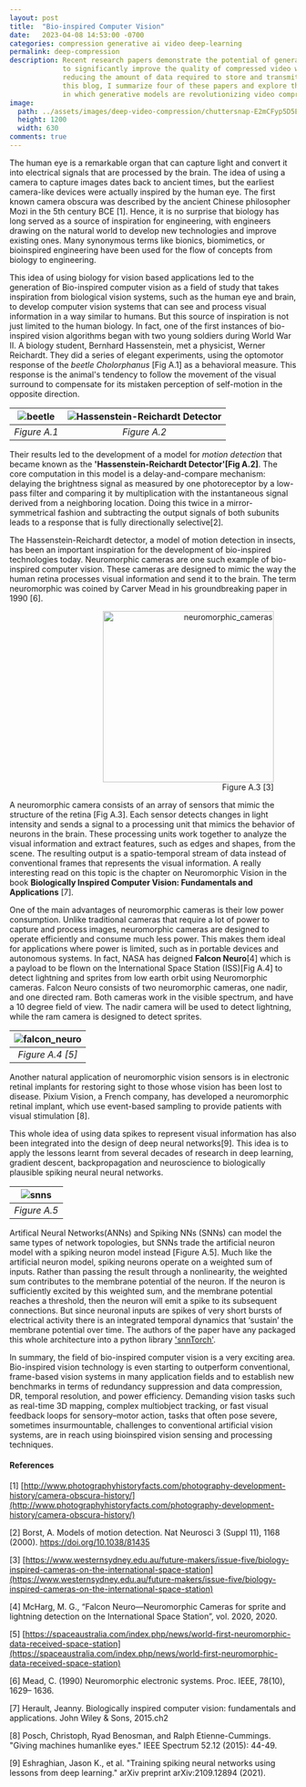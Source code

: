 ```yaml
---
layout: post
title:  "Bio-inspired Computer Vision"
date:   2023-04-08 14:53:00 -0700
categories: compression generative ai video deep-learning
permalink: deep-compression
description: Recent research papers demonstrate the potential of generative models
             to significantly improve the quality of compressed video while 
             reducing the amount of data required to store and transmit it. In 
             this blog, I summarize four of these papers and explore the ways 
             in which generative models are revolutionizing video compression. 
image:
  path: ../assets/images/deep-video-compression/chuttersnap-E2mCFyp5D5E-unsplash.jpg
  height: 1200
  width: 630
comments: true
---
```


The human eye is a remarkable organ that can capture light and convert it into 
electrical signals that are processed by the brain. The idea of using a camera 
to capture images dates back to ancient times, but the earliest camera-like 
devices were actually inspired by the human eye. The first known camera obscura 
was described by the ancient Chinese philosopher Mozi in the 5th century BCE [1].
Hence, it is no surprise that biology has long served as a source of 
inspiration for engineering, with engineers drawing on the natural world to 
develop new technologies and improve existing ones. Many synonymous terms like 
bionics, biomimetics, or bioinspired engineering have been used for the flow of 
concepts from biology to engineering.

This idea of using biology for vision based applications led to the generation 
of Bio-inspired computer vision as a field of study that takes inspiration from 
biological vision systems, such as the human eye and brain, to develop computer 
vision systems that can see and process visual information in a way similar to 
humans. But this source of inspiration is not just limited to the human biology.
In fact, one of the first instances of bio-inspired vision algorithms began with
two young soldiers during World War II. A biology student, Bernhard Hassenstein, 
met a physicist, Werner Reichardt. They did a series of elegant experiments, 
using the optomotor response of the *beetle Cholorphanus* [Fig A.1] as a behavioral 
measure. This response is the animal's tendency to follow the movement of the 
visual surround to compensate for its mistaken perception of self-motion in the
opposite direction. 

| ![beetle](../assets/images/bio-vision/beetle.webp "Figure A.1") | ![Hassenstein-Reichardt Detector](../assets/images/bio-vision/hrd.webp "Figure A.2") |
|:--:| :--:| 
| *Figure A.1* | *Figure A.2* |

Their results led to the development of a model for *motion 
detection* that became known as the <strong>'Hassenstein-Reichardt Detector'[Fig A.2]</strong>. The core 
computation in this model is a delay-and-compare mechanism: delaying the 
brightness signal as measured by one photoreceptor by a low-pass filter and 
comparing it by multiplication with the instantaneous signal derived from a 
neighboring location. Doing this twice in a mirror-symmetrical fashion and 
subtracting the output signals of both subunits leads to a response that is 
fully directionally selective[2]. 

The Hassenstein-Reichardt detector, a model of motion detection in insects, has 
been an important inspiration for the development of bio-inspired technologies 
today. Neuromorphic cameras are one such example of bio-inspired computer 
vision. These cameras are designed to mimic the way the human retina processes 
visual information and send it to the brain. The term neuromorphic was coined
by Carver Mead in his groundbreaking paper in 1990 [6].

<figure class="neuromorphic" align="right">
    <img src="../assets/images/bio-vision/neuromorphic.jpg" alt="neuromorphic_cameras" width="300"/>
    <figcaption>Figure A.3 [3]</figcaption>
</figure>

A neuromorphic camera consists of an array of sensors that mimic the structure 
of the retina [Fig A.3]. Each sensor detects changes in light intensity and sends a 
signal to a processing unit that mimics the behavior of neurons in the brain. 
These processing units work together to analyze the visual information and 
extract features, such as edges and shapes, from the scene. The resulting 
output is a spatio-temporal stream of data instead of conventional frames
that represents the visual information. A really interesting read on this topic 
is the chapter on Neuromorphic Vision in the book <strong>Biologically Inspired 
Computer Vision: Fundamentals and Applications</strong> [7].

One of the main advantages of neuromorphic cameras is their low power 
consumption. Unlike traditional cameras that require a lot of power to capture 
and process images, neuromorphic cameras are designed to operate efficiently and
consume much less power. This makes them ideal for applications where power is 
limited, such as in portable devices and autonomous systems. In fact, NASA has 
deigned <strong>Falcon Neuro</strong>[4] which is a payload to be flown on the International 
Space Station (ISS)[Fig A.4] to detect lightning and sprites from low earth orbit using 
Neuromorphic cameras. Falcon Neuro consists of two neuromorphic cameras, 
one nadir, and one directed ram. Both cameras work in the visible spectrum, and 
have a 10 degree field of view. The nadir camera will be used to detect 
lightning, while the ram camera is designed to detect sprites. 

| ![falcon_neuro](../assets/images/bio-vision/Project%20Falcon%20Neuro%20NASA.jpg "Figure A.4") | 
|:--:| 
| *Figure A.4 [5]* |

Another natural application of neuromorphic vision sensors is in electronic 
retinal implants for restoring sight to those whose vision has been lost to 
disease. Pixium Vision, a French company, has developed a neuromorphic 
retinal implant, which use event-based sampling to provide patients with visual 
stimulation [8]. 

This whole idea of using data spikes to represent visual information has also 
been integrated into the design of deep neural networks[9]. This idea is to 
apply the lessons learnt from several decades of research in deep learning, 
gradient descent, backpropagation and neuroscience to biologically plausible 
spiking neural neural networks.

| ![snns](../assets/images/bio-vision/spike_excite_alpha_ps2.gif "Figure A.5") | 
|:--:| 
| *Figure A.5* |


Artifical Neural Networks(ANNs) and Spiking NNs (SNNs) can model the same types 
of network topologies, but SNNs trade the artificial neuron model with a 
spiking neuron model instead [Figure A.5]. Much like the artificial neuron 
model, spiking neurons operate on a weighted sum of inputs. Rather than passing
the result through a nonlinearity, the weighted sum contributes to the 
membrane potential of the neuron. If the neuron is sufficiently excited by this 
weighted sum, and the membrane potential reaches a threshold, then the neuron 
will emit a spike to its subsequent connections. But since neuronal inputs are 
spikes of very short bursts of electrical activity there is an integrated 
temporal dynamics that ‘sustain’ the membrane potential over time. The authors
of the paper have any packaged this whole architecture into a python library
['snnTorch'](https://snntorch.readthedocs.io/en/latest/index.html).

In summary, the field of bio-inspired computer vision is a very exciting area. 
Bio-inspired vision technology is even starting to outperform conventional, 
frame-based vision systems in many application fields and to establish new 
benchmarks in terms of redundancy suppression and data compression, DR, temporal
resolution, and power efficiency. Demanding vision tasks such as real-time 3D 
mapping, complex multiobject tracking, or fast visual feedback loops for 
sensory–motor action, tasks that often pose severe, sometimes insurmountable, 
challenges to conventional artificial vision systems, are in reach using 
bioinspired vision sensing and processing techniques.


#### References

[1] [http://www.photographyhistoryfacts.com/photography-development-history/camera-obscura-history/](http://www.photographyhistoryfacts.com/photography-development-history/camera-obscura-history/)

[2] Borst, A. Models of motion detection. Nat Neurosci 3 (Suppl 11), 1168 (2000). https://doi.org/10.1038/81435

[3] [https://www.westernsydney.edu.au/future-makers/issue-five/biology-inspired-cameras-on-the-international-space-station](https://www.westernsydney.edu.au/future-makers/issue-five/biology-inspired-cameras-on-the-international-space-station)

[4] McHarg, M. G., “Falcon Neuro—Neuromorphic Cameras for sprite and lightning detection on the International Space Station”, vol. 2020, 2020.

[5] [https://spaceaustralia.com/index.php/news/world-first-neuromorphic-data-received-space-station](https://spaceaustralia.com/index.php/news/world-first-neuromorphic-data-received-space-station)

[6] Mead, C. (1990) Neuromorphic electronic systems. Proc. IEEE, 78(10), 1629– 1636.

[7] Herault, Jeanny. Biologically inspired computer vision: fundamentals and applications. John Wiley & Sons, 2015.ch2

[8] Posch, Christoph, Ryad Benosman, and Ralph Etienne-Cummings. "Giving machines humanlike eyes." IEEE Spectrum 52.12 (2015): 44-49.

[9] Eshraghian, Jason K., et al. "Training spiking neural networks using lessons from deep learning." arXiv preprint arXiv:2109.12894 (2021).